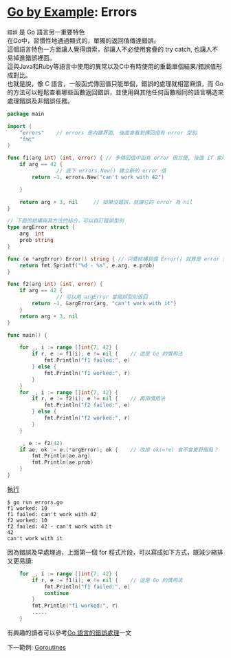 # [Go by Example](../gobyexample.md): Errors

`錯誤` 是 Go 語言另一重要特色  
在Go中，習慣性地通過顯式的，單獨的返回值傳達錯誤。  
這個語言特色一方面讓人覺得煩索，卻讓人不必使用套疊的 try catch, 也讓人不易掉進錯誤裡面。  
這與Java和Ruby等語言中使用的異常以及C中有時使用的重載單個結果/錯誤值形成對比。  
也就是說，像 C 語言，一般函式傳回值只能單個，錯誤的處理就相當麻煩，而 Go的方法可以輕鬆查看哪些函數返回錯誤，並使用與其他任何函數相同的語言構造來處理錯誤及非錯誤任務。

``` go
package main

import (
    "errors"	// errors 是內建界面, 後面會看到傳回值有 error 型別
    "fmt"
)

func f1(arg int) (int, error) { // 多傳回值中函有 error 很方便, 後面 if 會用到
    if arg == 42 {
				// 底下 errors.New() 建立新的 error 值
        return -1, errors.New("can't work with 42")

    }

    return arg + 3, nil		// 如果沒錯誤，就讓它的 error 為 nil
}

// 下面的結構與其方法的結合，可以自訂錯誤型別
type argError struct {
    arg  int
    prob string
}

func (e *argError) Error() string { // 只要結構具備 Error() 就算是 error 型別
    return fmt.Sprintf("%d - %s", e.arg, e.prob)
}

func f2(arg int) (int, error) {
    if arg == 42 {
				// 可以用 argError 當錯誤型別返回
        return -1, &argError{arg, "can't work with it"}
    }
    return arg + 3, nil
}

func main() {

    for _, i := range []int{7, 42} {
        if r, e := f1(i); e != nil {	// 這是 Go 的慣用法
            fmt.Println("f1 failed:", e)
        } else {
            fmt.Println("f1 worked:", r)
        }
    }
    for _, i := range []int{7, 42} {
        if r, e := f2(i); e != nil {	// 再用慣用法
            fmt.Println("f2 failed:", e)
        } else {
            fmt.Println("f2 worked:", r)
        }
    }

    _, e := f2(42)
    if ae, ok := e.(*argError); ok {	// 改用 ok(=!e) 會不會更舒服點？
        fmt.Println(ae.arg)
        fmt.Println(ae.prob)
    }
}
```
[執行](http://play.golang.org/p/NiJOpCPO3L0)

``` shell
$ go run errors.go
f1 worked: 10
f1 failed: can't work with 42
f2 worked: 10
f2 failed: 42 - can't work with it
42
can't work with it
```

因為錯誤及早處理過，上面第一個 for 程式片段，可以寫成如下方式，既減少縮排又更易讀:    

``` go  
    for _, i := range []int{7, 42} {
        if r, e := f1(i); e != nil {	// 這是 Go 的慣用法
            fmt.Println("f1 failed:", e)
            continue
        }
        fmt.Println("f1 worked:", r)
        .....
    }
```

有興趣的讀者可以參考[Go 語言的錯誤處理](error-handling-and-go.md)一文  

下一範例: [Goroutines](goroutines.md)
